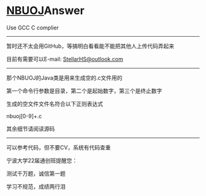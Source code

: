 # [NBUOJ](http://nbuoj.com/)Answer

Use GCC C complier
***
暂时还不太会用GitHub，等搞明白看看能不能把其他人上传代码弄起来

目前有需要可以E-mail: StellarHS@outlook.com
***
那个NBUOJ的Java类是用来生成空的.c文件用的

第一个命令行参数是目录，第二个是起始数字，第三个是终止数字

生成的空文件文件名符合以下正则表达式

nbuoj[0-9]+\.c

其余细节请阅读源码
***
可以参考代码，但不要CV，系统有代码查重

宁波大学22届通创班提醒您：

测试千万题，诚信第一题

学习不规范，成绩两行泪
